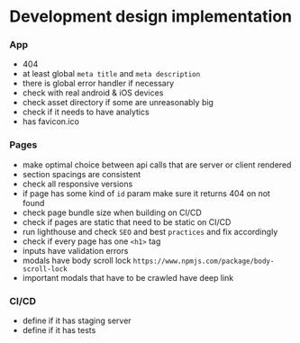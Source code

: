 # Development design implementation

### App
- 404
- at least global `meta title` and `meta description`
- there is global error handler if necessary
- check with real android & iOS devices
- check asset directory if some are unreasonably big
- check if it needs to have analytics
- has favicon.ico

### Pages
- make optimal choice between api calls that are server or client rendered
- section spacings are consistent
- check all responsive versions
- if page has some kind of `id` param make sure it returns 404 on not found
- check page bundle size when building on CI/CD
- check if pages are static that need to be static on CI/CD
- run lighthouse and check `SEO` and best `practices` and fix accordingly
- check if every page has one `<h1>` tag
- inputs have validation errors
- modals have body scroll lock `https://www.npmjs.com/package/body-scroll-lock`
- important modals that have to be crawled have deep link

### CI/CD
- define if it has staging server
- define if it has tests
